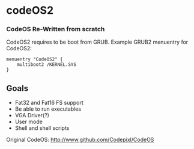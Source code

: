 # codeOS2
### CodeOS Re-Written from scratch

CodeOS2 requires to be boot from GRUB.
Example GRUB2 menuentry for CodeOS2:

```
menuentry "CodeOS2" {
	multiboot2 /KERNEL.SYS
}
```

## Goals

* Fat32 and Fat16 FS support
* Be able to run executables
* VGA Driver(?)
* User mode
* Shell and shell scripts

Original CodeOS: http://www.github.com/Codepixl/CodeOS